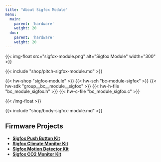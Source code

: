 ```yaml
---
title: "About Sigfox Module"
menu:
  main:
    parent: 'hardware'
    weight: 20
  doc:
    parent: 'hardware'
    weight: 20
---
```


{{< img-float src="sigfox-module.png" alt="Sigfox Module" width="300" >}}

{{< include "shop/pitch-sigfox-module.md" >}}

{{< hw-shop "sigfox-module" >}}
{{< hw-sch "bc-module-sigfox" >}}
{{< hw-sdk "group__bc__module__sigfox" >}}
{{< hw-h-file "bc_module_sigfox.h" >}}
{{< hw-c-file "bc_module_sigfox.c" >}}

{{< /img-float >}}

{{< include "shop/body-sigfox-module.md" >}}

## Firmware Projects

* [**Sigfox Push Button Kit**](https://github.com/bigclownlabs/bcf-kit-sigfox-push-button/releases)
* [**Sigfox Climate Monitor Kit**](https://github.com/bigclownlabs/bcf-kit-sigfox-climate-monitor/releases)
* [**Sigfox Motion Detector Kit**](https://github.com/bigclownlabs/bcf-kit-sigfox-motion-detector/releases)
* [**Sigfox CO2 Monitor Kit**](https://github.com/bigclownlabs/bcf-kit-sigfox-co2-monitor/releases)
